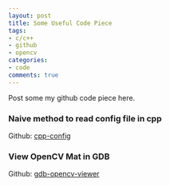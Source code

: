 ```yaml
---
layout: post
title: Some Useful Code Piece
tags:
- c/c++
- github
- opencv
categories:
- code
comments: true
---
```

Post some my github code piece here.

### Naive method to read config file in cpp
Github: [cpp-config](https://github.com/beenfrog/cpp-config)

### View OpenCV Mat in GDB
Github: [gdb-opencv-viewer](https://github.com/beenfrog/gdb-opencv-viewer)
